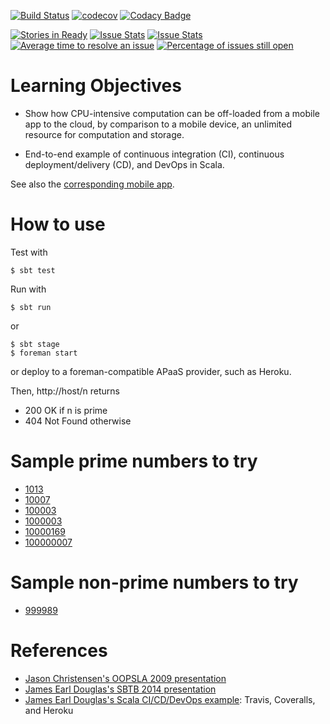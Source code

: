 [![Build Status](https://travis-ci.org/LoyolaChicagoCode/primenumbers-http4s-scala.svg?branch=master)](https://travis-ci.org/LoyolaChicagoCode/primenumbers-http4s-scala) 
[![codecov](https://codecov.io/gh/LoyolaChicagoCode/primenumbers-http4s-scala/branch/master/graph/badge.svg)](https://codecov.io/gh/LoyolaChicagoCode/primenumbers-http4s-scala)
[![Codacy Badge](https://api.codacy.com/project/badge/Grade/a3090cda0e2b48ddb9a8609fc763d741)](https://www.codacy.com/app/laufer/primenumbers-http4s-scala)

[![Stories in Ready](https://badge.waffle.io/LoyolaChicagoCode/primenumbers-http4s-scala.png?label=ready&title=Ready)](http://waffle.io/LoyolaChicagoCode/primenumbers-http4s-scala)
[![Issue Stats](http://issuestats.com/github/LoyolaChicagoCode/primenumbers-http4s-scala/badge/pr)](http://issuestats.com/github/LoyolaChicagoCode/primenumbers-http4s-scala)
[![Issue Stats](http://issuestats.com/github/LoyolaChicagoCode/primenumbers-http4s-scala/badge/issue)](http://issuestats.com/github/LoyolaChicagoCode/primenumbers-http4s-scala)
[![Average time to resolve an issue](http://isitmaintained.com/badge/resolution/LoyolaChicagoCode/primenumbers-http4s-scala.svg)](http://isitmaintained.com/project/LoyolaChicagoCode/primenumbers-http4s-scala "Average time to resolve an issue")
[![Percentage of issues still open](http://isitmaintained.com/badge/open/LoyolaChicagoCode/primenumbers-http4s-scala.svg)](http://isitmaintained.com/project/LoyolaChicagoCode/primenumbers-http4s-scala "Percentage of issues still open")


# Learning Objectives

- Show how CPU-intensive computation can be off-loaded from a mobile app to
  the cloud, by comparison to a mobile device, an unlimited resource for
  computation and storage.

- End-to-end example of continuous integration (CI), continuous
  deployment/delivery (CD), and DevOps in Scala.

See also the
[corresponding mobile app](https://github.com/LoyolaChicagoCode/primenumbers-android-scala).

# How to use

Test with

    $ sbt test

Run with 

    $ sbt run
	
or

    $ sbt stage
	$ foreman start

or deploy to a foreman-compatible APaaS provider, such as Heroku.

Then, http://host/n returns

- 200 OK if n is prime
- 404 Not Found otherwise

# Sample prime numbers to try

- [1013](http://laufer-primechecker.herokuapp.com/1013)
- [10007](http://laufer-primechecker.herokuapp.com/10007)
- [100003](http://laufer-primechecker.herokuapp.com/100003)
- [1000003](http://laufer-primechecker.herokuapp.com/1000003)
- [10000169](http://laufer-primechecker.herokuapp.com/10000169)
- [100000007](http://laufer-primechecker.herokuapp.com/100000007)

# Sample non-prime numbers to try

- [999989](http://laufer-primechecker.herokuapp.com/999989)

# References

- [Jason Christensen's OOPSLA 2009 presentation](http://www.slideshare.net/jasonc411/oopsla-2009-combining-rest-and-cloud-a-practitioners-report)
- [James Earl Douglas's SBTB 2014 presentation](https://www.youtube.com/watch?v=sZYAFWTyOlE)
- [James Earl Douglas's Scala CI/CD/DevOps example](https://github.com/earldouglas/scala-cd): Travis, Coveralls, and Heroku
